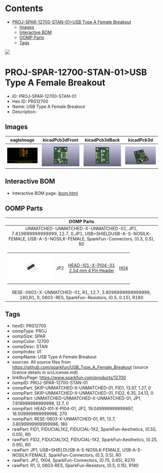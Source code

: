 



Contents
========

* [PROJ-SPAR-12700-STAN-01>USB Type A Female Breakout](#proj-spar-12700-stan-01usb-type-a-female-breakout)
	* [Images](#images)
	* [Interactive BOM](#interactive-bom)
	* [OOMP Parts](#oomp-parts)
	* [Tags](#tags)
  
![][im]
# PROJ-SPAR-12700-STAN-01>USB Type A Female Breakout

- ID: PROJ-SPAR-12700-STAN-01
- Hex ID: PRS12700
- Name: USB Type A Female Breakout
- Description: 

## Images
  
  

|eagleImage|kicadPcb3dFront|kicadPcb3dBack|kicadPcb3d|
| :---: | :---: | :---: | :---: |
|[![eagleImage](eagleImage_140.png)](eagleImage_600.png)|[![kicadPcb3dFront](kicadPcb3dFront_140.png)](kicadPcb3dFront_600.png)|[![kicadPcb3dBack](kicadPcb3dBack_140.png)](kicadPcb3dBack_600.png)|[![kicadPcb3d](kicadPcb3d_140.png)](kicadPcb3d_600.png)|

## Interactive BOM

- Interactive BOM page: [ibom.html](kicad/bom/ibom.html)

## OOMP Parts
  

|OOMP Parts|
| :---: |
|UNMATCHED-UNMATCHED-X-UNMATCHED-01, JP1, 7.619999999999999, 12.7, 0,JP1, USB+SHIELDUSB-A-S-NOSILK-FEMALE, USB-A-S-NOSILK-FEMALE, SparkFun-Connectors, (0.3, 0.5), R0|
|<table><tr><td>![HEAD-I01-X-PI04-01](https://raw.githubusercontent.com/oomlout/oomlout_OOMP_parts/main/HEAD-I01-X-PI04-01/image_140.jpg)</td><td> JP2</td><td>[HEAD-I01-X-PI04-01<br>2.54 mm 4 Pin Header](https://github.com/oomlout/oomlout_OOMP_parts/tree/main/HEAD-I01-X-PI04-01/)</td><td>[H04](https://github.com/oomlout/oomlout_OOMP_parts/tree/main/HEAD-I01-X-PI04-01/)</td></tr></table>|
|RESE-0603-X-UNMATCHED-01, R1, 12.7, 3.8099999999999996, 180,R1, 0, 0603-RES, SparkFun-Resistors, (0.5, 0.15), R180|

## Tags

- hexID: PRS12700
- oompType: PROJ
- oompSize: SPAR
- oompColor: 12700
- oompDesc: STAN
- oompIndex: 01
- oompName: USB Type A Female Breakout
- sources: All source files from https://github.com/sparkfun/USB_Type_A_Female_Breakout (source licence details in srcLicense.md)
- linkBuyPage: https://www.sparkfun.com/products/12700
- oompID: PROJ-SPAR-12700-STAN-01
- oompPart: SKIP-UNMATCHED-X-UNMATCHED-01, FID1, 13.97, 1.27, 0
- oompPart: SKIP-UNMATCHED-X-UNMATCHED-01, FID2, 6.35, 24.13, 0
- oompPart: UNMATCHED-UNMATCHED-X-UNMATCHED-01, JP1, 7.619999999999999, 12.7, 0
- oompPart: HEAD-I01-X-PI04-01, JP2, 19.049999999999997, 16.509999999999998, 270
- oompPart: RESE-0603-X-UNMATCHED-01, R1, 12.7, 3.8099999999999996, 180
- rawPart: FID1, FIDUCIAL1X2, FIDUCIAL-1X2, SparkFun-Aesthetics, (0.55, 0.05), R0
- rawPart: FID2, FIDUCIAL1X2, FIDUCIAL-1X2, SparkFun-Aesthetics, (0.25, 0.95), R0
- rawPart: JP1, USB+SHIELDUSB-A-S-NOSILK-FEMALE, USB-A-S-NOSILK-FEMALE, SparkFun-Connectors, (0.3, 0.5), R0
- rawPart: JP2, 1X04, SparkFun-Connectors, (0.75, 0.65), R270
- rawPart: R1, 0, 0603-RES, SparkFun-Resistors, (0.5, 0.15), R180



[im]: kicadPcb3d_450.png
